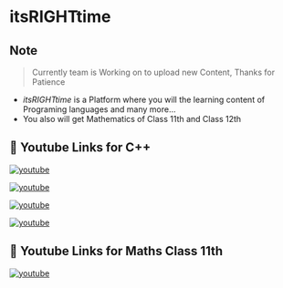 
# itsRIGHTtime

## Note
>Currently team is Working on to upload new Content, Thanks for Patience

- *itsRIGHTtime* is a Platform where you will the learning content of Programing languages and many more...
- You also will get Mathematics of Class 11th and Class 12th

## 🔗 Youtube Links for C++
 [![youtube](https://img.shields.io/badge/youtube_channel-ff0000?style=for-the-badge&logo=youtube&logoColor=white)](https://www.youtube.com/channel/UCQz5Vdnm6acvOrRaBUcFe8Q/playlists)

[![youtube](https://img.shields.io/badge/youtube_C++_Learning_Lecture_playlist-ff?style=for-the-badge&logo=youtube&logoColor=white)](https://youtube.com/playlist?list=PLkrVjFH9RyxfbmqAxo2JZu0c4d0mwqZFr)

[![youtube](https://img.shields.io/badge/youtube_C++_Programing_Question_playlist-ff?style=for-the-badge&logo=youtube&logoColor=white)](https://youtube.com/playlist?list=PLkrVjFH9RyxcJymqb85yvPbki0AWODonQ)

[![youtube](https://img.shields.io/badge/youtube_C++_Thearetical_Question_playlist-ff?style=for-the-badge&logo=youtube&logoColor=white)](https://youtube.com/playlist?list=PLkrVjFH9Ryxd1mvd3pSVtq9zHnYG976Ww)

## 🔗 Youtube Links for Maths Class 11th
 [![youtube](https://img.shields.io/badge/Maths_Ch3_Trigonometry-ff?style=for-the-badge&logo=youtube&logoColor=white)](https://youtube.com/playlist?list=PLkrVjFH9RyxdKh-xauDfih5DtL-bYkK79)

